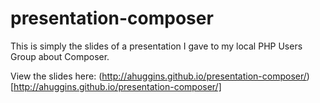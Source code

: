 # presentation-composer

This is simply the slides of a presentation I gave to my local PHP Users Group about Composer.

View the slides here: (http://ahuggins.github.io/presentation-composer/)[http://ahuggins.github.io/presentation-composer/]
